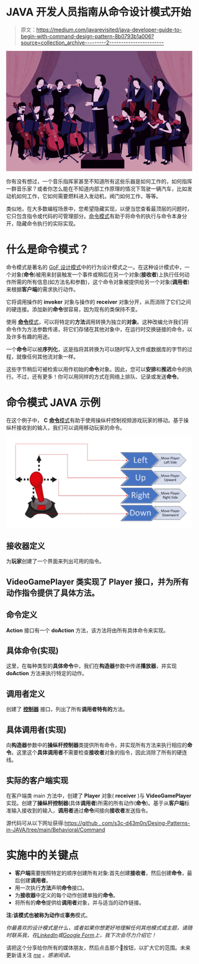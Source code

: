 # JAVA 开发人员指南从命令设计模式开始

> 原文：<https://medium.com/javarevisited/java-developer-guide-to-begin-with-command-design-pattern-8b0793b1a006?source=collection_archive---------2----------------------->

![](img/c7694a3fd205a7f3d52e792e3385795d.png)

你有没有想过，一个音乐指挥家甚至不知道所有这些乐器是如何工作的，如何指挥一群音乐家？或者你怎么能在不知道内部工作原理的情况下驾驶一辆汽车，比如发动机如何工作，它如何需要燃料进入发动机，阀门如何工作，等等。

类似地，在大多数编程场景中，您希望隐藏实现，以便当您查看最顶层的问题时，它只包含指令或代码的可管理部分。[命令模式](https://javarevisited.blogspot.com/2016/05/command-design-pattern-in-java-example-code.html)有助于将命令的执行与命令本身分开，隐藏命令执行的实际实现。

# 什么是命令模式？

命令模式是著名的 [GoF 设计模式](https://en.wikipedia.org/wiki/Design_Patterns)中的行为设计模式之一。在这种设计模式中，一个对象(**命令**)被用来封装触发一个事件或稍后在另一个对象(**接收者**)上执行任何动作所需的所有信息(如方法名和参数)，这个命令对象被提供给另一个对象(**调用者**)来根据**客户端**的需求执行动作。

它将调用操作的 **invoker** 对象与操作的 **receiver** 对象分开，从而消除了它们之间的硬连接。添加新的**命令**很容易，因为现有的类保持不变。

使用 [**命令**模式](https://javarevisited.blogspot.com/2016/05/command-design-pattern-in-java-example-code.html)，可以将特定的**方法**调用转换为独立的**对象**。这种改编允许我们将命令作为方法参数传递，将它们存储在其他对象中，在运行时交换链接的命令，以及许多有趣的用途。

一个**命令**可以被**序列化**，这是指将其转换为可以随时写入文件或数据库的字节的过程，就像任何其他流对象一样。

这些字节稍后可被检索以用作初始的**命令**对象。因此，您可以**安排**和**推迟**命令的执行。不过，还有更多！你可以用同样的方式在网络上排队、记录或发送**命令**。

# 命令模式 JAVA 示例

在这个例子中， **C** [**命令**模式](https://www.java67.com/2018/05/top-20-system-design-interview-questions-answers-programming.html)有助于使用操纵杆控制视频游戏玩家的移动。基于操纵杆接收到的输入，我们可以调用移动玩家的命令。

[![](img/1f1a885287db543ff100a61c1486b504.png)](https://javarevisited.blogspot.com/2016/05/command-design-pattern-in-java-example-code.html)

## 接收器定义

为**玩家**创建了一个界面来列出可用的指令。

## **VideoGamePlayer** 类实现了 **Player** 接口，并为所有动作指令提供了**具体方法**。

## 命令定义

**Action** 接口有一个 **doAction** 方法，该方法将由所有具体命令来实现。

## 具体命令(实现)

这里，在每种类型的**具体命令**中，我们在**构造器**参数中传递**播放器**，并实现 **doAction** 方法来执行特定的动作。

## 调用者定义

创建了 [**控制器**](https://www.java67.com/2021/10/3-ways-to-send-different-content-types.html) 接口，列出了所有**调用者特有的**方法。

## 具体调用者(实现)

向**构造器**参数中的**操纵杆控制器**类提供所有命令，并实现所有方法来执行相应的**命令**。这里这个**具体调用者**不需要检查**接收者**对象的指令，因此消除了所有的硬连线。

## 实际的客户端实现

在客户端类 main 方法中，创建了 **Player** 对象( **receiver** )与 **VideoGamePlayer** 实现。创建了**操纵杆控制器**(具体**调用者**)所需的所有动作(**命令**)。基于从**客户端**标准输入接收到的输入，**调用者**通过**命令**间接向**接收者**发送指令。

源代码可从以下网址获得:[https://github . com/s3c-d43m0n/Desing-Patterns-in-JAVA/tree/main/Behavioral/Command](https://github.com/s3c-d43m0n/Desing-Patterns-in-JAVA/tree/main/Behavioral/Command)

# 实施中的关键点

*   **客户端**需要按照特定的顺序创建所有对象:首先创建**接收者**，然后创建**命令**，最后创建**调用者**。
*   用一次执行**方法**声明**命令**接口。
*   为**接收器**中定义的每个动作创建单独的**命令**。
*   将所有的**命令**提供给**调用者**对象，并与适当的动作链接。

**注:**该模式也被称为**动作**或**事务**模式。

*你最喜欢的设计模式是什么，或者如果你想更好地理解任何其他模式或主题，请随时联系我，在*[*LinkedIn*](https://www.linkedin.com/in/ritvik92/)*或*[*Google Form*](https://forms.gle/XFsuo1ZbP35gfqAX7)*上，我下次会尽力介绍它！*

请把这个分享给你所有的媒体朋友，然后点击那个👏按钮，以扩大它的范围。未来更新请关注 [*me*](/@ritvik.singh.chauhan) *。感谢阅读。*